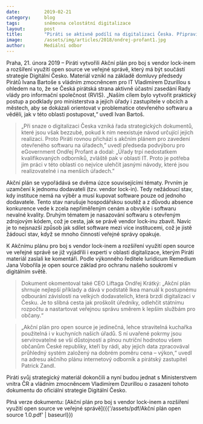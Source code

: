 ```yaml
---
date:         2019-02-21
category:     blog
tags:         sněmovna celostátní digitalizace
layout:       post
title:        "Piráti se aktivně podílí na digitalizaci Česka. Připravili akční plán pro zavedení otevřeného softwaru na úřadech"
image:        /assets/img/articles/2018/ondrej-profant1.jpg
author:       Mediální odbor
---
```


Praha, 21. února 2019 – Piráti vytvořili Akční plán pro boj s vendor lock-inem a rozšíření využití open source ve veřejné správě, který má být součástí strategie Digitální Česko. Materiál vznikl na základě domluvy předsedy Pirátů Ivana Bartoše s vládním zmocněncem pro IT Vladimírem Dzurillou s ohledem na to, že se Česká pirátská strana aktivně účastní zasedání Rady vlády pro informační společnost (RVIS). „Naším cílem bylo vytvořit praktický postup a podklady pro ministerstva a jejich úřady i zastupitele v obcích a městech, aby se dokázali orientovat v problematice otevřeného softwaru a věděli, jak v této oblasti postupovat,“ uvedl Ivan Bartoš.

> „Při snaze o digitalizaci Česka vzniká řada strategických dokumentů, které jsou však bezzubé, pokud k nim neexistuje návod určující jejich realizaci. Proto Piráti rovnou přichází s akčním plánem pro zavedení otevřeného softwaru na úřadech,” uvedl předseda podvýboru pro eGovernment Ondřej Profant a dodal: „Úřady trpí nedostatkem kvalifikovaných odborníků, zvláště pak v oblasti IT. Proto je potřeba jim práci v této oblasti co nejvíce ulehčit jasnými návody, které jsou realizovatelné i na menších úřadech.”

Akční plán se vypořádává se dvěma úzce souvisejícími tématy. Prvním je uzamčení k jednomu dodavateli (tzv. vendor lock-in). Tedy nežádoucí stav, kdy instituce nemá na výběr a musí kupovat software pouze od jednoho dodavatele. Tento stav narušuje hospodářskou soutěž a z důvodu absence konkurence vede k zcela nepřiměřeným cenám a obvykle i softwaru nevalné kvality. Druhým tématem je nasazování softwaru s otevřeným zdrojovým kódem, což je cesta, jak se právě vendor lock-inu zbavit. Navíc je to nejsnazší způsob jak sdílet software mezi více institucemi, což je jistě žádoucí stav, když se mnoho činností veřejné správy opakuje.

K Akčnímu plánu pro boj s vendor lock-inem a rozšíření využití open source ve veřejné správě se již vyjádřili i experti v oblasti digitalizace, kterým Piráti materiál zaslali ke komentáři. Podle výkonného ředitele Iuridicum Remedium Jana Vobořila je open source základ pro ochranu našeho soukromí v digitálním světě. 

> Dokument okomentoval také CEO Liftaga Ondřej Krátký: „Akční plán shrnuje nejlepší příklady a dává v podstatě Ikea manuál k postupnému odbourání závislosti na velkých dodavatelích, která brzdí digitalizaci v Česku. Je to slibná cesta jak proškolit úředníky, odlehčit státnímu rozpočtu a nastartovat veřejnou správu směrem k lepším službám pro občany.“

> „Akční plán pro open source je jedinečná, lehce stravitelná kuchařka použitelná i v kuchyních našich úřadů. S ní uvařené pokrmy jsou servírovatelné se vší důstojností a plnou nutriční hodnotou všem občanům České republiky, kteří by rádi, aby jejich data zpracovával průhledný systém založený na dobrém poměru cena – výkon,“ uvedl na adresu akčního plánu internetový odborník a pirátský zastupitel Patrick Zandl.

Piráti svůj strategický materiál dokončili a nyní budou jednat s Ministerstvem vnitra ČR a vládním zmocněncem Vladimírem Dzurillou o zasazení tohoto dokumentu do oficiální strategie Digitální Česko.

Plná verze dokumentu: [Akční plán pro boj s vendor lock-inem a rozšíření využití open source ve veřejné správě]({{'/assets/pdf/Akční plán open source 1.0.pdf' | baseurl}})